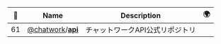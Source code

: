 |:star2: | Name | Description | 🌍|
|---|---|---|---|
|61|[@chatwork](https://github.com/chatwork)/[**api**](https://github.com/chatwork/api)|チャットワークAPI公式リポジトリ||

